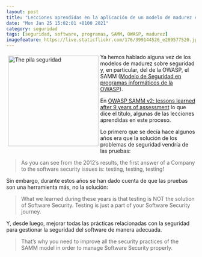 ```yaml
--- 
layout: post
title: "Lecciones aprendidas en la aplicación de un modelo de madurez en la seguridad de los programas"
date: "Mon Jan 25 15:02:01 +0100 2021"
category: seguridad
tags: [seguridad, software, programas, SAMM, OWASP, madurez]
imagefeature: https://live.staticflickr.com/176/399144526_e289577520.jpg
---
```


<a href="https://www.flickr.com/photos/fernand0/399144526/in/photolist-2bPNE-67pka3-4LARE-d3wNmS-5EwrHX-BgHLb-3R8zu" title="The pila seguridad "><img src="https://live.staticflickr.com/176/399144526_e289577520.jpg" alt="The pila seguridad " width="240" style="float:left; margin:5px" /></a>
Ya hemos hablado alguna vez de los modelos de madurez sobre seguridad y, en particular, del de la OWASP, el SAMM ([Modelo de Seguridad en programas informáticos de la OWASP](http://fernand0.github.io/owasp-modelos-madurez/)).

En [OWASP SAMM v2: lessons learned after 9 years of assessment](https://blog.mindedsecurity.com/2020/04/owasp-samm-v2-lessons-learned-after-9.html) lo que dice el título, algunas de las lecciones aprendidas en este proceso.

Lo primero que se decía hace algunos años era que la solución de los problemas de seguridad vendría de las pruebas:

> As you can see from the 2012’s results, the first answer of a Company to the software security issues is: testing, testing, testing!

Sin embargo, durante estos años se han dado cuenta de que las pruebas son una herramienta más, no la solución:

> What we learned during these years is that testing is NOT the solution of Software Security. Testing is just a part of your Software Security journey.

Y, desde luego, mejorar todas las prácticas relacionadas con la seguridad para gestionar la seguridad del software de manera adecuada.

> That’s why you need to improve all the security practices of the SAMM model in order to manage Software Security properly.
